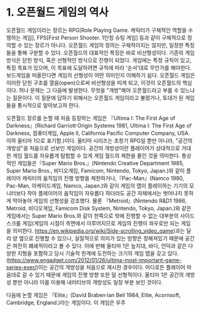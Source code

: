 # 1. 오픈월드 게임의 역사

  오픈월드 게임이라는 장르는 RPG[Role Playing Game. 캐릭터가 구체적인 역할을 수행하는 게임], FPS[First Person Shooter. 1인칭 슈팅 게임] 등과 같이 구체적으로 정의할 수 있는 장르가 아니다. 오픈월드 게임의 정의는 구체적이지는 않지만, 일정한 특징들을 통해 구분할 수 있다. 오픈월드의 대표적인 특징은 바로 비선형성이다. 기존의 게임 방식은 닫힌 방식, 혹은 선형적인 방식으로 진행이 되었다. 게임에는 특정 규칙이 있고, 특징 목표가 있으며, 이 목표에 도달하려면 규칙에 따라 '순서'대로 무언가를 해야한다. 보드게임을 떠올린다면 게임의 선형성이 어떤 의미인지 이해하기 쉽다. 오픈월드 게임은 이러한 닫힌 구조를 열음(open)으로써 비선형성을 띠게 되고, 이것이 오픈월드의 핵심이다. 허나 문제는 그 다음에 발생한다. 무엇을 "개방"해야 오픈월드라고 부를 수 있느냐는 질문이다. 이 질문에 답하기 위해서는 오픈월드 게임이라고 불렸거나, 토대가 된 게임들을 통시적으로 알아보고자 한다.
  
  오픈월드 장르를 논할 때 처음 등장하는 게임은 『Ultima I: The First Age of Darkness』(Richard Garriott·Origin Systems 1981, Ultima I: The First Age of Darkness, 컴퓨터게임, Apple II, California Pacific Computer Company, USA. 이하 울티마 1으로 표기함.)이다. 울티마 시리즈는 초창기 RPG일 뿐만 아니라, "공간의 개방성"을 처음으로 선보인 게임이다. 공간의 개방성이란 플레이어가 상대적으로 거대한 게임 월드를 자유롭게 탐험할 수 있게 게임 월드의 제한을 줄인 것을 의미한다. 통상적인 게임들은『Super Mario Bros.』(Nintendo Creative Department 1985, Super Mario Bros., 비디오게임, Famicom, Nintendo, Tokyo, Japan.)와 같이 플레이어 캐릭터의 움직임의 진행 방향을 제한하거나,『Pac-Man』(Namco 1980, Pac-Man, 아케이드게임, Namco, Japan.)와 같이 게임의 맵이 플레이하는 기기의 모니터보다 작아 플레이어의 움직임이 자유롭다 하더라도 공간 자체에서는 벗어나지 못하게 막아놓아 게임의 선형성을 강조했다. 물론 『Metroid』(Nintendo R&D1 1986, Metroid, 비디오게임, Famicom Disk System, Nintendo, Tokyo, Japan.)와 같은 게임에서는 Super Mario Bros.와 같이 한쪽으로 밖에 진행할 수 없는 대부분의 사이드 스크롤 게임(게임의 시점이 측면에서 이루어지므로 게임의 진행이 좌우로만 되는 게임을 의미한다. https://en.wikipedia.org/wiki/Side-scrolling_video_game)과는 달리 양 옆으로 진행할 수 있으나, 실질적으로 의미가 있는 방향은 정해져있기 때문에 공간은 여전히 폐쇄적이라고 볼 수 있다. 이에 반해 울티마 1은 늪지대, 바다, 언덕과 같은 다양한 지형을 포함하고 당시 기술적 한계에 도전하는 크기의 게임 맵을 갖고 있다.(https://www.engadget.com/2012/01/26/ultima-most-important-game-series-ever/)이는 공간의 개방성을 처음으로 제시한 경우이다. 어디로든 플레이어 마음대로 갈 수 있기 때문에 게임의 진행 방향 또한 덜 선형적이다. 울티마 1은 공간의 개방성 뿐만 아니라 이를 이용해 내러티브의 개방성도 일정 부분 보인 것이다.
  
  다음에 논할 게임은 『Elite』(David Braben·Ian Bell 1984, Elite, Acornsoft, Cambridge, England.)라는 게임이다. 이 게임은 우주 
